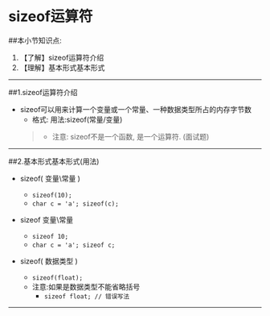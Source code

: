 # sizeof运算符
##本小节知识点:
1. 【了解】sizeof运算符介绍
2. 【理解】基本形式基本形式

---

##1.sizeof运算符介绍
- sizeof可以用来计算一个变量或一个常量、一种数据类型所占的内存字节数
    + 格式: 用法:sizeof(常量/变量)
    >+ 注意: sizeof不是一个函数, 是一个运算符. (面试题)

---

##2.基本形式基本形式(用法)
- sizeof( 变量\常量 )
    + ```sizeof(10); ```
    + ```char c = 'a'; sizeof(c);```

- sizeof 变量\常量
    + ```sizeof 10; ```
    + ```char c = 'a'; sizeof c;```

- sizeof( 数据类型 )
    + ```sizeof(float);```
    + 注意:如果是数据类型不能省略括号
        *  ```sizeof float; // 错误写法```

---
